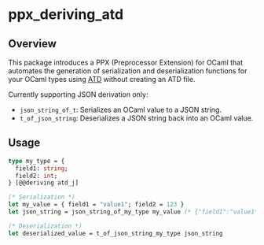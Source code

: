 # ppx\_deriving\_atd

## Overview
This package introduces a PPX (Preprocessor Extension) for OCaml that automates the generation of serialization and deserialization functions for your OCaml types using [ATD](https://github.com/ahrefs/atd) without creating an ATD file.  

Currently supporting JSON derivation only:
- `json_string_of_t`: Serializes an OCaml value to a JSON string.
- `t_of_json_string`: Deserializes a JSON string back into an OCaml value.

## Usage

```ocaml
type my_type = {
  field1: string;
  field2: int;
} [@@deriving atd_j]

(* Serialization *)
let my_value = { field1 = "value1"; field2 = 123 }
let json_string = json_string_of_my_type my_value (* {"field1":"value1","field2":123} *)

(* Deserialization *)
let deserialized_value = t_of_json_string_my_type json_string

```
